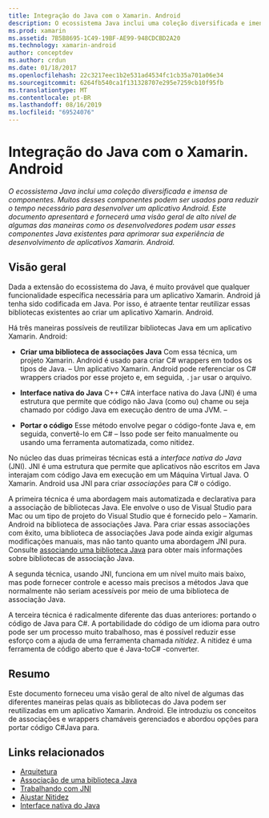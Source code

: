 ```yaml
---
title: Integração do Java com o Xamarin. Android
description: O ecossistema Java inclui uma coleção diversificada e imensa de componentes. Muitos desses componentes podem ser usados para reduzir o tempo necessário para desenvolver um aplicativo Android. Este documento apresentará e fornecerá uma visão geral de alto nível de algumas das maneiras como os desenvolvedores podem usar esses componentes Java existentes para aprimorar sua experiência de desenvolvimento de aplicativos Xamarin. Android.
ms.prod: xamarin
ms.assetid: 7B5B8695-1C49-19BF-AE99-948CDCBD2A20
ms.technology: xamarin-android
author: conceptdev
ms.author: crdun
ms.date: 01/18/2017
ms.openlocfilehash: 22c3217eec1b2e531ad4534fc1cb35a701a06e34
ms.sourcegitcommit: 6264fb540ca1f131328707e295e7259cb10f95fb
ms.translationtype: MT
ms.contentlocale: pt-BR
ms.lasthandoff: 08/16/2019
ms.locfileid: "69524076"
---
```

# <a name="java-integration-with-xamarinandroid"></a>Integração do Java com o Xamarin. Android

_O ecossistema Java inclui uma coleção diversificada e imensa de componentes. Muitos desses componentes podem ser usados para reduzir o tempo necessário para desenvolver um aplicativo Android. Este documento apresentará e fornecerá uma visão geral de alto nível de algumas das maneiras como os desenvolvedores podem usar esses componentes Java existentes para aprimorar sua experiência de desenvolvimento de aplicativos Xamarin. Android._

## <a name="overview"></a>Visão geral

Dada a extensão do ecossistema do Java, é muito provável que qualquer funcionalidade específica necessária para um aplicativo Xamarin. Android já tenha sido codificada em Java. Por isso, é atraente tentar reutilizar essas bibliotecas existentes ao criar um aplicativo Xamarin. Android.

Há três maneiras possíveis de reutilizar bibliotecas Java em um aplicativo Xamarin. Android: 

- **Criar uma biblioteca de associações Java** Com essa técnica, um projeto Xamarin. Android é usado para criar C# wrappers em todos os tipos de Java. &ndash; Um aplicativo Xamarin. Android pode referenciar os C# wrappers criados por esse projeto e, em seguida, `.jar` usar o arquivo. 

- **Interface nativa do Java** C++ C#A interface nativa do Java (JNI) é uma estrutura que permite que código não Java (como ou) chame ou seja chamado por código Java em execução dentro de uma JVM. &ndash; 

- **Portar o código** Esse método envolve pegar o código-fonte Java e, em seguida, convertê-lo em C# &ndash; Isso pode ser feito manualmente ou usando uma ferramenta automatizada, como nitidez. 

No núcleo das duas primeiras técnicas está a *interface nativa do Java* (JNI). JNI é uma estrutura que permite que aplicativos não escritos em Java interajam com código Java em execução em um Máquina Virtual Java. O Xamarin. Android usa JNI para criar *associações* para C# o código. 

A primeira técnica é uma abordagem mais automatizada e declarativa para a associação de bibliotecas Java. Ele envolve o uso de Visual Studio para Mac ou um tipo de projeto do Visual Studio que é fornecido pelo &ndash; Xamarin. Android na biblioteca de associações Java. Para criar essas associações com êxito, uma biblioteca de associações Java pode ainda exigir algumas modificações manuais, mas não tanto quanto uma abordagem JNI pura. Consulte [associando uma biblioteca Java](~/android/platform/binding-java-library/index.md) para obter mais informações sobre bibliotecas de associação Java. 

A segunda técnica, usando JNI, funciona em um nível muito mais baixo, mas pode fornecer controle e acesso mais precisos a métodos Java que normalmente não seriam acessíveis por meio de uma biblioteca de associação Java. 

A terceira técnica é radicalmente diferente das duas anteriores: portando o código de Java para C#. A portabilidade do código de um idioma para outro pode ser um processo muito trabalhoso, mas é possível reduzir esse esforço com a ajuda de uma ferramenta chamada *nitidez*. A nitidez é uma ferramenta de código aberto que é Java-toC# -converter. 



## <a name="summary"></a>Resumo

Este documento forneceu uma visão geral de alto nível de algumas das diferentes maneiras pelas quais as bibliotecas do Java podem ser reutilizadas em um aplicativo Xamarin. Android. Ele introduziu os conceitos de associações e wrappers chamáveis gerenciados e abordou opções para portar código C#Java para. 


## <a name="related-links"></a>Links relacionados

- [Arquitetura](~/android/internals/architecture.md)
- [Associação de uma biblioteca Java](~/android/platform/binding-java-library/index.md)
- [Trabalhando com JNI](~/android/platform/java-integration/working-with-jni.md)
- [Ajustar Nitidez](https://github.com/slluis/sharpen)
- [Interface nativa do Java](http://docs.oracle.com/javase/7/docs/technotes~/jni/index.html)
